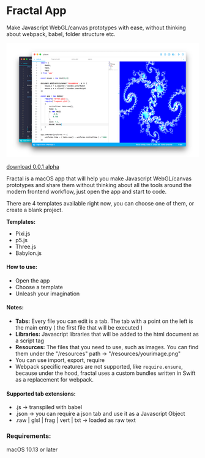 # Fractal App

Make Javascript WebGL/canvas prototypes with ease, without thinking about webpack, babel, folder structure etc.

![screenshot](https://github.com/FractalApp/fractal/raw/master/screenshot.png)

[download 0.0.1 alpha](https://github.com/FractalApp/fractal/raw/master/build/Fractal-v0.0.1-b2.zip)

Fractal is a macOS app that will help you make Javascript WebGL/canvas prototypes and share them without thinking about all the tools around the modern frontend workflow, just open the app and start to code.

There are 4 templates available right now, you can choose one of them, or create a blank project.

**Templates:**
- Pixi.js
- p5.js
- Three.js
- Babylon.js

#### How to use:
- Open the app
- Choose a template
- Unleash your imagination

#### Notes:
- **Tabs:** Every file you can edit is a tab. The tab with a point on the left is the main entry ( the first file that will be executed )
- **Libraries:** Javascript libraries that will be added to the html document as a script tag
- **Resources:** The files that you need to use, such as images. You can find them under the "/resources" path -> "/resources/yourimage.png"
- You can use import, export, require
- Webpack specific reatures are not supported, like `require.ensure`, because under the hood, fractal uses a custom bundles written in Swift as a replacement for webpack.

#### Supported tab extensions:
- .js -> transpiled with babel
- .json -> you can require a json tab and use it as a Javascript Object
- .raw | glsl | frag | vert | txt -> loaded as raw text

### Requirements:
macOS 10.13 or later
